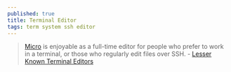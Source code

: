 ```yaml
---
published: true
title: Terminal Editor
tags: term system ssh editor
---
```

> [Micro](https://github.com/zyedidia/micro) is enjoyable as a full-time editor for people who prefer to work in a terminal, or those who regularly edit files over SSH. - [Lesser Known Terminal Editors](https://news.ycombinator.com/item?id=27481277)
